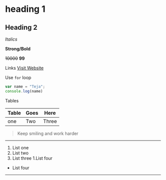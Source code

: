 # heading 1
## Heading 2

_Italics_

**Strong/Bold**

~~10000~~ **99**

Links
[Visit Website](https://www.linkedin.com/in/sai-teja-9250a816a?lipi=urn%3Ali%3Apage%3Ad_flagship3_profile_view_base_contact_details%3BlowHdJ2tQv2Qx32sxKqfug%3D%3D)

Use `for` loop

```javascript
var name = "Teja";
console.log(name)

```

Tables

| Table | Goes | Here  |
| ----- | ---- | ----- |
| one   | Two  | Three |

>Keep smiling and work harder

---
1. List one
2. List two
3. List three
   1.List four
- List four

***
